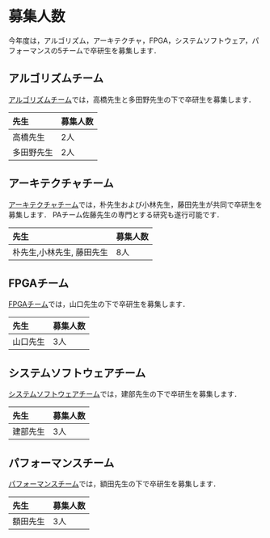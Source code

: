 募集人数
========

今年度は，アルゴリズム，アーキテクチャ，FPGA，システムソフトウェア，パフォーマンスの5チームで卒研生を募集します．


アルゴリズムチーム
------------------

[アルゴリズムチーム](ateam.md)では，高橋先生と多田野先生の下で卒研生を募集します．

|先生|募集人数|
|:---|:-------|
|高橋先生|2人|
|多田野先生|2人|


アーキテクチャチーム
------------------

[アーキテクチャチーム](arcteam.md)では，朴先生および小林先生，藤田先生が共同で卒研生を募集します．
PAチーム佐藤先生の専門とする研究も遂行可能です．

|先生|募集人数|
|:---|:-------|
|朴先生,小林先生, 藤田先生|8人|


FPGAチーム
----------

[FPGAチーム](fpgateam.md)では，山口先生の下で卒研生を募集します．

|先生|募集人数|
|:---|:-------|
|山口先生|3人|


システムソフトウェアチーム
------------------

[システムソフトウェアチーム](ssteam.md)では，建部先生の下で卒研生を募集します．

|先生|募集人数|
|:---|:-------|
|建部先生|3人|

パフォーマンスチーム
------------------

[パフォーマンスチーム](perfteam.md)では，額田先生の下で卒研生を募集します．

|先生|募集人数|
|:---|:-------|
|額田先生|3人|
